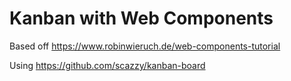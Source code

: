 # Kanban with Web Components

Based off https://www.robinwieruch.de/web-components-tutorial

Using https://github.com/scazzy/kanban-board